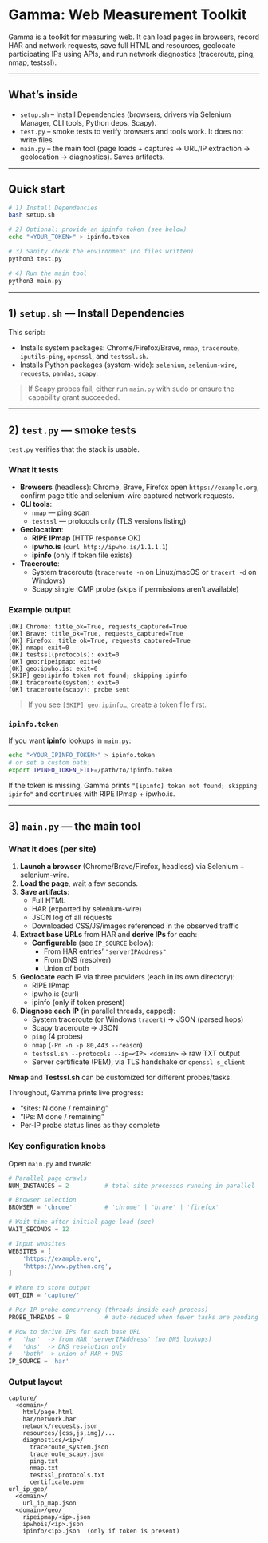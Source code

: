 # Gamma: Web Measurement Toolkit

Gamma is a toolkit for measuring web. It can load pages in browsers, record HAR and network requests, save full HTML and resources, geolocate participating IPs using APIs, and run network diagnostics (traceroute, ping, nmap, testssl).

---

## What’s inside

- `setup.sh` – Install Dependencies (browsers, drivers via Selenium Manager, CLI tools, Python deps, Scapy).
- `test.py` – smoke tests to verify browsers and tools work. It does not write files.
- `main.py` – the main tool (page loads + captures → URL/IP extraction → geolocation → diagnostics). Saves artifacts.

---

## Quick start

```bash
# 1) Install Dependencies
bash setup.sh

# 2) Optional: provide an ipinfo token (see below)
echo "<YOUR_TOKEN>" > ipinfo.token

# 3) Sanity check the environment (no files written)
python3 test.py

# 4) Run the main tool
python3 main.py
```

---

## 1) `setup.sh` — Install Dependencies 

This script:

- Installs system packages: Chrome/Firefox/Brave, `nmap`, `traceroute`, `iputils-ping`, `openssl`, and `testssl.sh`.
- Installs Python packages (system-wide): `selenium`, `selenium-wire`, `requests`, `pandas`, `scapy`.

> If Scapy probes fail, either run `main.py` with sudo or ensure the capability grant succeeded.

---

## 2) `test.py` — smoke tests

`test.py` verifies that the stack is usable.

### What it tests

- **Browsers** (headless): Chrome, Brave, Firefox open `https://example.org`, confirm page title and  selenium-wire captured network requests.
- **CLI tools**:
  - `nmap` — ping scan
  - `testssl` — protocols only (TLS versions listing)
- **Geolocation**:
  - **RIPE IPmap** (HTTP response OK)
  - **ipwho.is** (`curl http://ipwho.is/1.1.1.1`)
  - **ipinfo** (only if token file exists)
- **Traceroute**:
  - System traceroute (`traceroute -n` on Linux/macOS or `tracert -d` on Windows)
  - Scapy single ICMP probe (skips if permissions aren’t available)

### Example output

```
[OK] Chrome: title_ok=True, requests_captured=True
[OK] Brave: title_ok=True, requests_captured=True
[OK] Firefox: title_ok=True, requests_captured=True
[OK] nmap: exit=0
[OK] testssl(protocols): exit=0
[OK] geo:ripeipmap: exit=0
[OK] geo:ipwho.is: exit=0
[SKIP] geo:ipinfo token not found; skipping ipinfo
[OK] traceroute(system): exit=0
[OK] traceroute(scapy): probe sent
```

> If you see `[SKIP] geo:ipinfo…`, create a token file first.

### `ipinfo.token`

If you want **ipinfo** lookups in `main.py`:

```bash
echo "<YOUR_IPINFO_TOKEN>" > ipinfo.token
# or set a custom path:
export IPINFO_TOKEN_FILE=/path/to/ipinfo.token
```

If the token is missing, Gamma prints `"[ipinfo] token not found; skipping ipinfo"` and continues with RIPE IPmap + ipwho.is.

---

## 3) `main.py` — the main tool

### What it does (per site)

1. **Launch a browser** (Chrome/Brave/Firefox, headless) via Selenium + selenium-wire.
2. **Load the page**, wait a few seconds.
3. **Save artifacts**:
   - Full HTML
   - HAR (exported by selenium-wire)
   - JSON log of all requests
   - Downloaded CSS/JS/images referenced in the observed traffic
4. **Extract base URLs** from HAR and **derive IPs** for each:
   - **Configurable** (see `IP_SOURCE` below):
     - From HAR entries’ `"serverIPAddress"`
     - From DNS (resolver)
     - Union of both
5. **Geolocate** each IP via three providers (each in its own directory):
   - RIPE IPmap
   - ipwho.is (curl)
   - ipinfo (only if token present)
6. **Diagnose each IP** (in parallel threads, capped):
   - System traceroute (or Windows `tracert`) → JSON (parsed hops)
   - Scapy traceroute → JSON
   - `ping` (4 probes)
   - `nmap` (`-Pn -n -p 80,443 --reason`)
   - `testssl.sh --protocols --ip=<IP> <domain>` → raw TXT output
   - Server certificate (PEM), via TLS handshake or `openssl s_client`

**Nmap** and **Testssl.sh** can be customized for different probes/tasks.

Throughout, Gamma prints live progress:
- “sites: N done / remaining”
- “IPs: M done / remaining”
- Per-IP probe status lines as they complete

### Key configuration knobs

Open `main.py` and tweak:

```python
# Parallel page crawls
NUM_INSTANCES = 2          # total site processes running in parallel

# Browser selection
BROWSER = 'chrome'         # 'chrome' | 'brave' | 'firefox'

# Wait time after initial page load (sec)
WAIT_SECONDS = 12

# Input websites
WEBSITES = [
    'https://example.org',
    'https://www.python.org',
]

# Where to store output
OUT_DIR = 'capture/'

# Per-IP probe concurrency (threads inside each process)
PROBE_THREADS = 8          # auto-reduced when fewer tasks are pending

# How to derive IPs for each base URL
#   'har'  -> from HAR 'serverIPAddress' (no DNS lookups)
#   'dns'  -> DNS resolution only
#   'both' -> union of HAR + DNS
IP_SOURCE = 'har'
```

### Output layout

```
capture/
  <domain>/
    html/page.html
    har/network.har
    network/requests.json
    resources/{css,js,img}/...
    diagnostics/<ip>/
      traceroute_system.json
      traceroute_scapy.json
      ping.txt
      nmap.txt
      testssl_protocols.txt
      certificate.pem
url_ip_geo/
  <domain>/
    url_ip_map.json
  <domain>/geo/
    ripeipmap/<ip>.json
    ipwhois/<ip>.json
    ipinfo/<ip>.json  (only if token is present)
```
